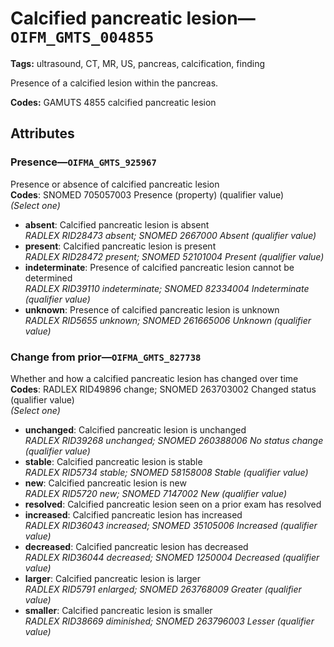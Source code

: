 # Calcified pancreatic lesion—`OIFM_GMTS_004855`

**Tags:** ultrasound, CT, MR, US, pancreas, calcification, finding

Presence of a calcified lesion within the pancreas.

**Codes:** GAMUTS 4855 calcified pancreatic lesion

## Attributes

### Presence—`OIFMA_GMTS_925967`

Presence or absence of calcified pancreatic lesion  
**Codes**: SNOMED 705057003 Presence (property) (qualifier value)  
*(Select one)*

- **absent**: Calcified pancreatic lesion is absent  
_RADLEX RID28473 absent; SNOMED 2667000 Absent (qualifier value)_
- **present**: Calcified pancreatic lesion is present  
_RADLEX RID28472 present; SNOMED 52101004 Present (qualifier value)_
- **indeterminate**: Presence of calcified pancreatic lesion cannot be determined  
_RADLEX RID39110 indeterminate; SNOMED 82334004 Indeterminate (qualifier value)_
- **unknown**: Presence of calcified pancreatic lesion is unknown  
_RADLEX RID5655 unknown; SNOMED 261665006 Unknown (qualifier value)_

### Change from prior—`OIFMA_GMTS_827738`

Whether and how a calcified pancreatic lesion has changed over time  
**Codes**: RADLEX RID49896 change; SNOMED 263703002 Changed status (qualifier value)  
*(Select one)*

- **unchanged**: Calcified pancreatic lesion is unchanged  
_RADLEX RID39268 unchanged; SNOMED 260388006 No status change (qualifier value)_
- **stable**: Calcified pancreatic lesion is stable  
_RADLEX RID5734 stable; SNOMED 58158008 Stable (qualifier value)_
- **new**: Calcified pancreatic lesion is new  
_RADLEX RID5720 new; SNOMED 7147002 New (qualifier value)_
- **resolved**: Calcified pancreatic lesion seen on a prior exam has resolved  
- **increased**: Calcified pancreatic lesion has increased  
_RADLEX RID36043 increased; SNOMED 35105006 Increased (qualifier value)_
- **decreased**: Calcified pancreatic lesion has decreased  
_RADLEX RID36044 decreased; SNOMED 1250004 Decreased (qualifier value)_
- **larger**: Calcified pancreatic lesion is larger  
_RADLEX RID5791 enlarged; SNOMED 263768009 Greater (qualifier value)_
- **smaller**: Calcified pancreatic lesion is smaller  
_RADLEX RID38669 diminished; SNOMED 263796003 Lesser (qualifier value)_